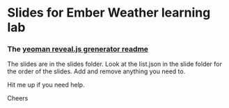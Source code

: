 # Slides for Ember Weather learning lab


### The [yeoman reveal.js grenerator readme](https://github.com/slara/generator-reveal/blob/master/README.md)

The slides are in the slides folder.
Look at the list.json in the slide folder for the order of the slides. Add and remove anything you need to.

Hit me up if you need help.

Cheers

